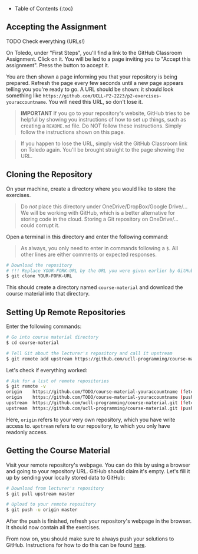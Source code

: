 
* Table of Contents
{:toc}

## Accepting the Assignment

TODO Check everything (URLs!)

On Toledo, under "First Steps", you'll find a link to the GitHub Classroom Assignment.
Click on it.
You will be led to a page inviting you to "Accept this assignment".
Press the button to accept it.

You are then shown a page informing you that your repository is being prepared.
Refresh the page every few seconds until a new page appears telling you you're ready to go.
A URL should be shown: it should look something like `https://github.com/UCLL-P2-2223/p2-exercises-youraccountname`.
You will need this URL, so don't lose it.

> **IMPORTANT** If you go to your repository's website, GitHub tries to be helpful by showing you instructions of how to set up things, such as creating a `README.md` file.
> Do NOT follow these instructions.
> Simply follow the instructions shown on this page.

> If you happen to lose the URL, simply visit the GitHub Classroom link on Toledo again.
> You'll be brought straight to the page showing the URL.

## Cloning the Repository

On your machine, create a directory where you would like to store the exercises.

> Do _not_ place this directory under OneDrive/DropBox/Google Drive/...
> We will be working with GitHub, which is a better alternative for storing code in the cloud.
> Storing a Git repository on OneDrive/... could corrupt it.

Open a terminal in this directory and enter the following command:

> As always, you only need to enter in commands following a `$`.
> All other lines are either comments or expected responses.

```bash
# Download the repository
# !!! Replace YOUR-FORK-URL by the URL you were given earlier by GitHub Classroom !!!
$ git clone YOUR-FORK-URL
```

This should create a directory named `course-material` and download the course material into that directory.

## Setting Up Remote Repositories

Enter the following commands:

```bash
# Go into course material directory
$ cd course-material

# Tell Git about the lecturer's repository and call it upstream
$ git remote add upstream https://github.com/ucll-programming/course-material.git
```

Let's check if everything worked:

```bash
# Ask for a list of remote repositories
$ git remote -v
origin    https://github.com/TODO/course-material-youraccountname (fetch)
origin    https://github.com/TODO/course-material-youraccountname (push)
upstream  https://github.com/ucll-programming/course-material.git (fetch)
upstream  https://github.com/ucll-programming/course-material.git (push)
```

Here, `origin` refers to your very own repository, which you have write access to.
`upstream` refers to our repository, to which you only have readonly access.

## Getting the Course Material

Visit your remote repository's webpage.
You can do this by using a browser and going to your repository URL.
GitHub should claim it's empty.
Let's fill it up by sending your locally stored data to GitHub:

```bash
# Download from lecturer's repository
$ git pull upstream master

# Upload to your remote repository
$ git push -u origin master
```

After the push is finished, refresh your repository's webpage in the browser.
It should now contain all the exercises.

From now on, you should make sure to always push your solutions to GitHub.
Instructions for how to do this can be found [here](../../workflow).
